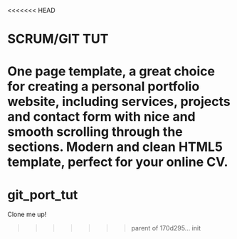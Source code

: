 <<<<<<< HEAD
# SCRUM/GIT TUT
One page template, a great choice for creating a personal portfolio website, including services, projects and contact form with nice and smooth scrolling through the sections. Modern and clean HTML5 template, perfect for your online CV.
=======
# git_port_tut
Clone me up!
>>>>>>> parent of 170d295... init
